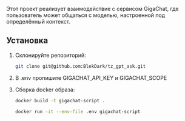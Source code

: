Этот проект реализует взаимодействие с сервисом GigaChat, где пользователь может общаться с моделью, настроенной под определённый контекст.

## Установка

1. Склонируйте репозиторий:
   ```bash
   git clone git@github.com:BlekDark/tz_gpt_ask.git

2. В .env пропишите GIGACHAT_API_KEY и GIGACHAT_SCOPE

3. Сборка docker образа:
   ```bash
   docker build -t gigachat-script .
   
   docker run -it --env-file .env gigachat-script

   
